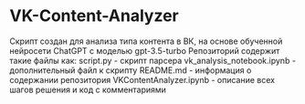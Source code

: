 # VK-Content-Analyzer
Скрипт создан для анализа типа контента в ВК, на основе обученной нейросети ChatGPT с моделью gpt-3.5-turbo
Репозиторий содержит такие файлы как:
script.py - скрипт парсера
vk_analysis_notebook.ipynb - дополнительный файл к скрипту
README.md - информация о содержании репозитория
VKContentAnalyzer.ipynb - описание всех шагов решения и код с комментариями
